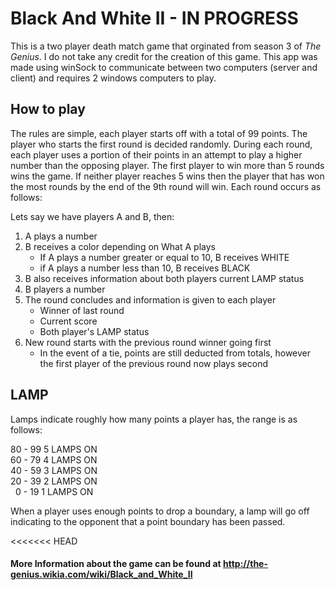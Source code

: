 # Black And White II - IN PROGRESS

This is a two player death match game that orginated from season 3 of _The Genius_. I do not take any credit for the creation of this game. This app was made using winSock to communicate between two computers (server and client) and requires 2 windows computers to play.


## How to play

The rules are simple, each player starts off with a total of 99 points. The player who starts the first round is decided randomly. During each round, each player uses a portion of their points in an attempt to play a higher number than the opposing player. The first player to win more than 5 rounds wins the game. If neither player reaches 5 wins then the player that has won the most rounds by the end of the 9th round will win. Each round occurs as follows:

Lets say we have players A and B, then:

1. A plays a number
2. B receives a color depending on What A plays
	* If A plays a number greater or equal to 10, B receives WHITE
	* if A plays a number less than 10, B receives BLACK
3. B also receives information about both players current LAMP status
4. B players a number
5. The round concludes and information is given to each player
	* Winner of last round
	* Current score 
	* Both player's LAMP status
6. New round starts with the previous round winner going first
	* In the event of a tie, points are still deducted from totals, however the first player of the previous round now plays second

## LAMP

Lamps indicate roughly how many points a player has, the range is as follows:

80 - 99        5 LAMPS ON <br>
60 - 79        4 LAMPS ON <br>
40 - 59        3 LAMPS ON <br>
20 - 39        2 LAMPS ON <br>
&nbsp;&nbsp;0 - 19        1 LAMPS ON <br>

When a player uses enough points to drop a boundary, a lamp will go off indicating to the opponent that a point boundary has been passed.

<<<<<<< HEAD
#### More Information about the game can be found at http://the-genius.wikia.com/wiki/Black_and_White_II
